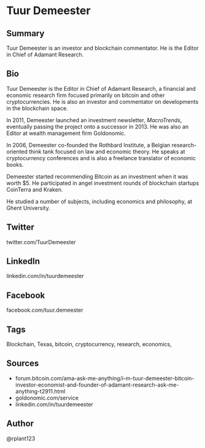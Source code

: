# Tuur Demeester

## Summary
Tuur Demeester is an investor and blockchain commentator. He is the Editor in Chief of Adamant Research.

## Bio
Tuur Demeester is the Editor in Chief of Adamant Research, a financial and economic research firm focused primarily on bitcoin and other cryptocurrencies. He is also an investor and commentator on developments in the blockchain space.

In 2011, Demeester launched an investment newsletter, *MacroTrends*, eventually passing the project onto a successor in 2013. He was also an Editor at wealth management firm Goldonomic.

In 2006, Demeester co-founded the Rothbard Institute, a Belgian research-oriented think tank focused on law and economic theory. He speaks at cryptocurrency conferences and is also a freelance translator of economic books.

Demeester started recommending Bitcoin as an investment when it was worth $5. He participated in angel investment rounds of blockchain startups CoinTerra and Kraken. 

He studied a number of subjects, including economics and philosophy, at Ghent University.

## Twitter
twitter.com/TuurDemeester

## LinkedIn
linkedin.com/in/tuurdemeester

## Facebook
facebook.com/tuur.demeester

## Tags
Blockchain, Texas, bitcoin, cryptocurrency, research, economics,

## Sources
- forum.bitcoin.com/ama-ask-me-anything/i-m-tuur-demeester-bitcoin-investor-economist-and-founder-of-adamant-research-ask-me-anything-t2911.html
- goldonomic.com/service
- linkedin.com/in/tuurdemeester

## Author
@rplant123
